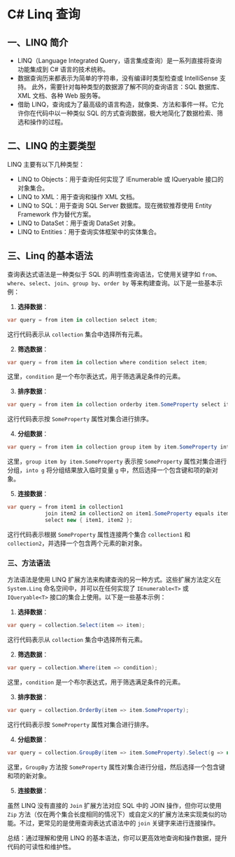 # C# Linq 查询

## 一、LINQ 简介

- LINQ（Language Integrated Query，语言集成查询）是一系列直接将查询功能集成到 C# 语言的技术统称。
- 数据查询历来都表示为简单的字符串，没有编译时类型检查或 IntelliSense 支持。 此外，需要针对每种类型的数据源了解不同的查询语言：SQL 数据库、XML 文档、各种 Web 服务等。
- 借助 LINQ，查询成为了最高级的语言构造，就像类、方法和事件一样。它允许你在代码中以一种类似 SQL 的方式查询数据，极大地简化了数据检索、筛选和操作的过程。

## 二、LINQ 的主要类型

LINQ 主要有以下几种类型：

- LINQ to Objects：用于查询任何实现了 IEnumerable<T> 或 IQueryable<T> 接口的对象集合。
- LINQ to XML：用于查询和操作 XML 文档。
- LINQ to SQL：用于查询 SQL Server 数据库。现在微软推荐使用 Entity Framework 作为替代方案。
- LINQ to DataSet：用于查询 DataSet 对象。
- LINQ to Entities：用于查询实体框架中的实体集合。

## 三、Linq 的基本语法

查询表达式语法是一种类似于 SQL 的声明性查询语法，它使用关键字如 `from`、`where`、`select`、`join`、`group by`、`order by` 等来构建查询。以下是一些基本示例：

1. **选择数据**：

```csharp
var query = from item in collection select item;
```

这行代码表示从 `collection` 集合中选择所有元素。

2. **筛选数据**：

```csharp
var query = from item in collection where condition select item;
```

这里，`condition` 是一个布尔表达式，用于筛选满足条件的元素。

3. **排序数据**：

```csharp
var query = from item in collection orderby item.SomeProperty select item;
```

这行代码表示按 `SomeProperty` 属性对集合进行排序。

4. **分组数据**：

```csharp
var query = from item in collection group item by item.SomeProperty into g select new { Key = g.Key, Items = g };
```

这里，`group item by item.SomeProperty` 表示按 `SomeProperty` 属性对集合进行分组，`into g` 将分组结果放入临时变量 `g` 中，然后选择一个包含键和项的新对象。

5. **连接数据**：

```csharp
var query = from item1 in collection1
            join item2 in collection2 on item1.SomeProperty equals item2.SomeProperty
            select new { item1, item2 };
```

这行代码表示根据 `SomeProperty` 属性连接两个集合 `collection1` 和 `collection2`，并选择一个包含两个元素的新对象。

### 三、方法语法

方法语法是使用 LINQ 扩展方法来构建查询的另一种方式。这些扩展方法定义在 `System.Linq` 命名空间中，并可以在任何实现了 `IEnumerable<T>` 或 `IQueryable<T>` 接口的集合上使用。以下是一些基本示例：

1. **选择数据**：

```csharp
var query = collection.Select(item => item);
```

这行代码表示从 `collection` 集合中选择所有元素。

2. **筛选数据**：

```csharp
var query = collection.Where(item => condition);
```

这里，`condition` 是一个布尔表达式，用于筛选满足条件的元素。

3. **排序数据**：

```csharp
var query = collection.OrderBy(item => item.SomeProperty);
```

这行代码表示按 `SomeProperty` 属性对集合进行排序。

4. **分组数据**：

```csharp
var query = collection.GroupBy(item => item.SomeProperty).Select(g => new { Key = g.Key, Items = g });
```

这里，`GroupBy` 方法按 `SomeProperty` 属性对集合进行分组，然后选择一个包含键和项的新对象。

5. **连接数据**：

虽然 LINQ 没有直接的 `Join` 扩展方法对应 SQL 中的 JOIN 操作，但你可以使用 `Zip` 方法（仅在两个集合长度相同的情况下）或自定义的扩展方法来实现类似的功能。不过，更常见的是使用查询表达式语法中的 `join` 关键字来进行连接操作。

总结：通过理解和使用 LINQ 的基本语法，你可以更高效地查询和操作数据，提升代码的可读性和维护性。

